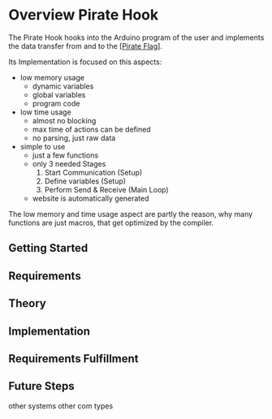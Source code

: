# Overview Pirate Hook

The Pirate Hook hooks into the Arduino program of the user and implements the data transfer from and to the [[Pirate Flag]].

Its Implementation is focused on this aspects:

- low memory usage
    - dynamic variables
    - global variables
    - program code
- low time usage
    - almost no blocking
    - max time of actions can be defined
    - no parsing, just raw data
- simple to use
    - just a few functions
    - only 3 needed Stages
        1. Start Communication (Setup)
        2. Define variables (Setup)
        3. Perform Send & Receive (Main Loop)
    - website is automatically generated

The low memory and time usage aspect are partly the reason, why many functions are just macros, that get optimized by the compiler.

## Getting Started



## Requirements

## Theory

## Implementation

## Requirements Fulfillment




## Future Steps

other systems
other com types

[//begin]: # "Autogenerated link references for markdown compatibility"
[Pirate Flag]: ..\Pirate-Flag\pirate-flag "Pirate Flag"
[//end]: # "Autogenerated link references"